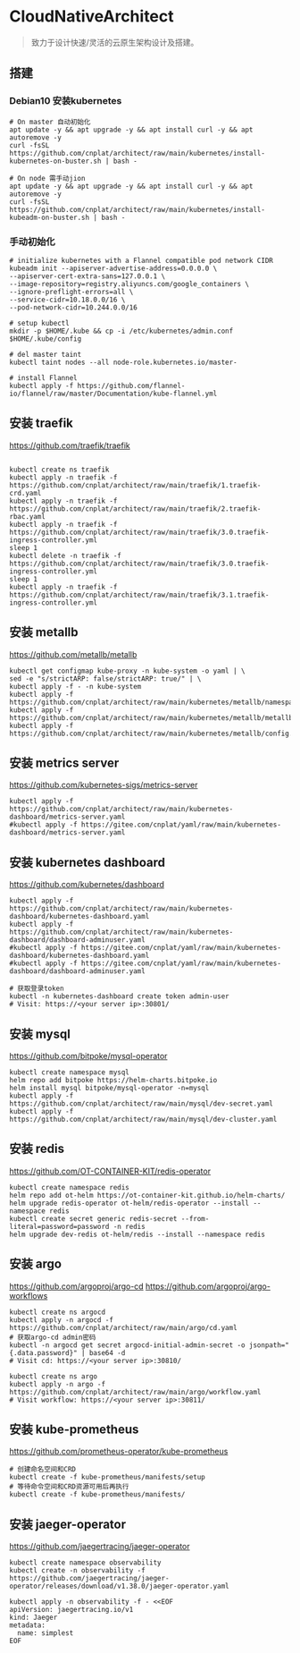 # CloudNativeArchitect

> 致力于设计快速/灵活的云原生架构设计及搭建。

## 搭建

### Debian10 安装kubernetes

```
# On master 自动初始化
apt update -y && apt upgrade -y && apt install curl -y && apt autoremove -y
curl -fsSL https://github.com/cnplat/architect/raw/main/kubernetes/install-kubernetes-on-buster.sh | bash - 

# On node 需手动jion
apt update -y && apt upgrade -y && apt install curl -y && apt autoremove -y
curl -fsSL https://github.com/cnplat/architect/raw/main/kubernetes/install-kubeadm-on-buster.sh | bash - 
```

### 手动初始化

```
# initialize kubernetes with a Flannel compatible pod network CIDR
kubeadm init --apiserver-advertise-address=0.0.0.0 \
--apiserver-cert-extra-sans=127.0.0.1 \
--image-repository=registry.aliyuncs.com/google_containers \
--ignore-preflight-errors=all \
--service-cidr=10.18.0.0/16 \
--pod-network-cidr=10.244.0.0/16

# setup kubectl
mkdir -p $HOME/.kube && cp -i /etc/kubernetes/admin.conf $HOME/.kube/config

# del master taint
kubectl taint nodes --all node-role.kubernetes.io/master-

# install Flannel
kubectl apply -f https://github.com/flannel-io/flannel/raw/master/Documentation/kube-flannel.yml
```

## 安装 traefik

https://github.com/traefik/traefik

```shell

kubectl create ns traefik
kubectl apply -n traefik -f https://github.com/cnplat/architect/raw/main/traefik/1.traefik-crd.yaml
kubectl apply -n traefik -f https://github.com/cnplat/architect/raw/main/traefik/2.traefik-rbac.yaml
kubectl apply -n traefik -f https://github.com/cnplat/architect/raw/main/traefik/3.0.traefik-ingress-controller.yml
sleep 1
kubectl delete -n traefik -f https://github.com/cnplat/architect/raw/main/traefik/3.0.traefik-ingress-controller.yml
sleep 1
kubectl apply -n traefik -f https://github.com/cnplat/architect/raw/main/traefik/3.1.traefik-ingress-controller.yml
```

## 安装 metallb

https://github.com/metallb/metallb

```
kubectl get configmap kube-proxy -n kube-system -o yaml | \
sed -e "s/strictARP: false/strictARP: true/" | \
kubectl apply -f - -n kube-system
kubectl apply -f https://github.com/cnplat/architect/raw/main/kubernetes/metallb/namespace.yaml
kubectl apply -f https://github.com/cnplat/architect/raw/main/kubernetes/metallb/metallb.yaml
kubectl apply -f https://github.com/cnplat/architect/raw/main/kubernetes/metallb/config.yaml
```

## 安装 metrics server

https://github.com/kubernetes-sigs/metrics-server

```
kubectl apply -f https://github.com/cnplat/architect/raw/main/kubernetes-dashboard/metrics-server.yaml
#kubectl apply -f https://gitee.com/cnplat/yaml/raw/main/kubernetes-dashboard/metrics-server.yaml
```

## 安装 kubernetes dashboard

https://github.com/kubernetes/dashboard

```shell
kubectl apply -f https://github.com/cnplat/architect/raw/main/kubernetes-dashboard/kubernetes-dashboard.yaml
kubectl apply -f https://github.com/cnplat/architect/raw/main/kubernetes-dashboard/dashboard-adminuser.yaml
#kubectl apply -f https://gitee.com/cnplat/yaml/raw/main/kubernetes-dashboard/kubernetes-dashboard.yaml
#kubectl apply -f https://gitee.com/cnplat/yaml/raw/main/kubernetes-dashboard/dashboard-adminuser.yaml

# 获取登录token
kubectl -n kubernetes-dashboard create token admin-user
# Visit: https://<your server ip>:30801/
```

## 安装 mysql

https://github.com/bitpoke/mysql-operator

```shell
kubectl create namespace mysql
helm repo add bitpoke https://helm-charts.bitpoke.io
helm install mysql bitpoke/mysql-operator -n=mysql
kubectl apply -f https://github.com/cnplat/architect/raw/main/mysql/dev-secret.yaml
kubectl apply -f https://github.com/cnplat/architect/raw/main/mysql/dev-cluster.yaml
```

## 安装 redis

https://github.com/OT-CONTAINER-KIT/redis-operator

```shell
kubectl create namespace redis
helm repo add ot-helm https://ot-container-kit.github.io/helm-charts/
helm upgrade redis-operator ot-helm/redis-operator --install --namespace redis
kubectl create secret generic redis-secret --from-literal=password=password -n redis
helm upgrade dev-redis ot-helm/redis --install --namespace redis
```

## 安装 argo

https://github.com/argoproj/argo-cd
https://github.com/argoproj/argo-workflows

```shell
kubectl create ns argocd
kubectl apply -n argocd -f https://github.com/cnplat/architect/raw/main/argo/cd.yaml
# 获取argo-cd admin密码
kubectl -n argocd get secret argocd-initial-admin-secret -o jsonpath="{.data.password}" | base64 -d
# Visit cd: https://<your server ip>:30810/

kubectl create ns argo
kubectl apply -n argo -f https://github.com/cnplat/architect/raw/main/argo/workflow.yaml
# Visit workflow: https://<your server ip>:30811/
```

## 安装 kube-prometheus

https://github.com/prometheus-operator/kube-prometheus

```
# 创建命名空间和CRD
kubectl create -f kube-prometheus/manifests/setup
# 等待命令空间和CRD资源可用后再执行
kubectl create -f kube-prometheus/manifests/
```

## 安装 jaeger-operator

https://github.com/jaegertracing/jaeger-operator

```
kubectl create namespace observability
kubectl create -n observability -f https://github.com/jaegertracing/jaeger-operator/releases/download/v1.38.0/jaeger-operator.yaml

kubectl apply -n observability -f - <<EOF
apiVersion: jaegertracing.io/v1
kind: Jaeger
metadata:
  name: simplest
EOF
```